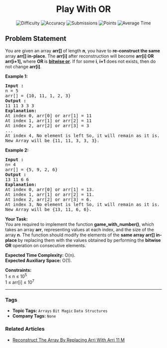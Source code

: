 <h1 align="center">Play With OR</h1>

<p align="center">
  <img alt="Difficulty" title="Difficulty" src="https://custom-icon-badges.demolab.com/badge/Difficulty: Easy-1F222E?style=for-the-badge&logoColor=white&logo=fire"/>
  <img alt="Accuracy" title="Accuracy" src="https://custom-icon-badges.demolab.com/badge/Accuracy: 75.8%25-1F222E?style=for-the-badge&logoColor=white&logo=target"/>
  <img alt="Submissions" title="Submissions" src="https://custom-icon-badges.demolab.com/badge/Submissions: 64K+-1F222E?style=for-the-badge&logoColor=white&logo=repo"/>
  <img alt="Points" title="Points" src="https://custom-icon-badges.demolab.com/badge/Points: 2-1F222E?style=for-the-badge&logoColor=white&logo=award"/>
  <img alt="Average Time" title="Average Time" src="https://custom-icon-badges.demolab.com/badge/Average%20Time: 20m-1F222E?style=for-the-badge&logoColor=white&logo=clock"/>
</p>

## Problem Statement

You are given an array <b>arr[] </b>of length <b>n</b>, you have to <b>re-construct the same</b> array <b>arr[] in-place</b>. The <b>arr[i]</b> after reconstruction will become <b>arr[i] OR arr[i+1], </b>where <b>OR </b>is [<b>bitwise or</b>](https://www.geeksforgeeks.org/bitwise-operators-in-c-cpp/). If for some <b>i</b>, <b>i+1</b> does not exists, then do not change <b>arr[i]</b>.

<b>Example 1:</b>

<pre><b>Input :<br></b>n = 5<br>arr[] = {10, 11, 1, 2, 3}
<b>Output :</b><br>11 11 3 3 3
<b>Explanation:</b>
At index 0, arr[0] or arr[1] = 11
At index 1, arr[1] or arr[2] = 11
At index 2, arr[2] or arr[3] = 3
...
At index 4, No element is left So, it will remain as it is.
New Array will be {11, 11, 3, 3, 3}.</pre>

<b>Example 2:</b>

<pre><b>Input :<br></b>n= 4<br>arr[] = {5, 9, 2, 6} <b>
Output :</b><br>13 11 6 6<br><b>Explanation:<br></b>At index 0, arr[0] or arr[1] = 13.<br>At index 1, arr[1] or arr[2] = 11.<br>At index 2, arr[2] or arr[3] = 6.<br>At index 3, No element is left So, it will remain as it is.<br>New Array will be {13, 11, 6, 6}.</pre>

<b>Your Task:</b><br>You are required to implement the function <b>game_with_number()</b>, which takes an array <b>arr</b>, representing values at each index, and the size of the array <b>n</b>. The function should modify the elements of the <b>same array arr[] in-place </b>by replacing them with the values obtained by performing the <b>bitwise OR</b> operation on consecutive elements.<br>

<b>Expected Time Complexity:</b> O(n).<br><b>Expected Auxiliary Space:</b> O(1).

<b>Constraints:<br></b>1 ≤ n ≤ 10<sup>5</sup><br>1 ≤ arr[i] ≤ 10<sup>7</sup>


<hr>

### Tags
- **Topic Tags:** `Arrays` `Bit Magic` `Data Structures`
- **Company Tags:** `None`

### Related Articles
- [Reconstruct The Array By Replacing Arri With Arri 11 M](https://www.geeksforgeeks.org/reconstruct-the-array-by-replacing-arri-with-arri-11-m/)
